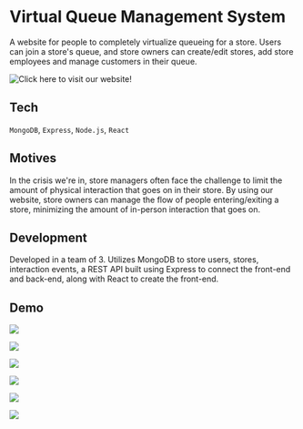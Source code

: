 # Virtual Queue Management System

A website for people to completely virtualize queueing for a store. Users can join a store's queue, and store owners can create/edit stores, add store employees and manage customers in their queue.

![Click here to visit our website!](https://immense-basin-10375.herokuapp.com/)

## Tech

`MongoDB`, `Express`, `Node.js`, `React`

## Motives

In the crisis we're in, store managers often face the challenge to limit the amount of physical interaction that goes on in their store. By using our website, store owners can manage the flow of people entering/exiting a store, minimizing the amount of in-person interaction that goes on.

## Development

Developed in a team of 3. Utilizes MongoDB to store users, stores, interaction events, a REST API built using Express to connect the front-end and back-end, along with React to create the front-end.

## Demo

![](https://i.imgur.com/DHfTQHQ.png)

![](https://i.imgur.com/LqjAdn5.png)

![](https://i.imgur.com/ztOjS0H.png)

![](https://i.imgur.com/mJ0Vbds.png)

![](https://i.imgur.com/5FtSpFQ.png)

![](https://i.imgur.com/lFavhwB.png)
